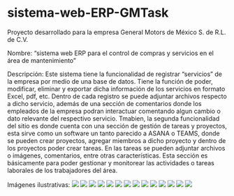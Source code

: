 # sistema-web-ERP-GMTask
Proyecto desarrollado para la empresa General Motors de México S. de R.L. de C.V.

Nombre:
“sistema web ERP para el control de compras y servicios en el área de mantenimiento”

Descripción:
Este sistema tiene la funcionalidad de registrar “servicios” de la empresa por medio de una base de datos. Tiene la función de poder, modificar, eliminar y exportar dicha información de los servicios en formato Excel, pdf, etc. Dentro de cada registro se puede adjuntar archivos respecto a dicho servicio, además de una sección de comentarios donde los empleados de la empresa podran interactuar comentando algun cambio o dato relevante del respectivo servicio.
Tmabien, la segunda funcionalidad del sitio es donde cuenta con una sección de gestión de tareas y proyectos, esta sirve como un software un tanto parecido a ASANA o TEAMS, donde se pueden crear proyectos, agregar miembros a dicho proyecto y dentro de los proyectos poder crear tareas. En las tareas se pueden adjuntar archivos o imágenes, comentarios, entre otras características. Esta sección es básicamente para poder gestionar y monitorear las actividades o tareas laborales de los trabajadores del área.

Imágenes ilustrativas:
<img src="images/img_readme/img_ilustrativa1.png">
<img src="images/img_readme/img_ilustrativa2.png">
<img src="images/img_readme/img_ilustrativa3.png">
<img src="images/img_readme/img_ilustrativa4.png">
<img src="images/img_readme/img_ilustrativa5.png">
<img src="images/img_readme/img_ilustrativa5.1.png">
<img src="images/img_readme/img_ilustrativa5.2.png">
<img src="images/img_readme/img_ilustrativa6.png">
<img src="images/img_readme/img_ilustrativa6.1.png">
<img src="images/img_readme/img_ilustrativa6.2.png">
<img src="images/img_readme/img_ilustrativa7.png">
<img src="images/img_readme/img_ilustrativa8.png">
<img src="images/img_readme/img_ilustrativa9.png">
<img src="images/img_readme/img_ilustrativa10.png">